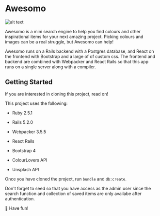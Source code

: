 # Awesomo
 
![alt text](https://github.com/joslinchan/final_project/blob/awesomo_transition/app/assets/images/AwesomoLogoDarkGrey.png "Awesomo Logo")

Awesomo is a mini search engine to help you find colours and other inspirational items for your next amazing project. Picking colours and images can be a real struggle, but Awesomo can help!

Awesomo runs on a Rails backend with a Postgres database, and React on the frontend with Bootstrap and a large of of custom css. The frontend and backend are combined with Webpacker and React Rails so that this app runs on a single server along with a compiler.

## Getting Started
If you are interested in cloning this project, read on!

This project uses the following:

* Ruby 2.5.1

* Rails 5.2.0

* Webpacker 3.5.5

* React Rails

* Bootstrap 4

* ColourLovers API

* Unsplash API

Once you have cloned the project, run `bundle` and `db:create`.

Don't forget to seed so that you have access as the admin user since the search function and collection of saved items are only availabe after authentication.

🌈 Have fun!
